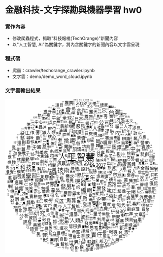 # 金融科技-文字探勘與機器學習 hw0

### 實作內容
- 修改爬蟲程式，抓取"科技報橘(TechOrange)"新聞內容
- 以"人工智慧, AI"為關鍵字，將內含關鍵字的新聞內容以文字雲呈現

### 程式碼
- 爬蟲：crawler/techorange_crawler.ipynb
- 文字雲：demo/demo_word_cloud.ipynb

### 文字雲輸出結果
![文字雲輸出](./output/cloud.png)

